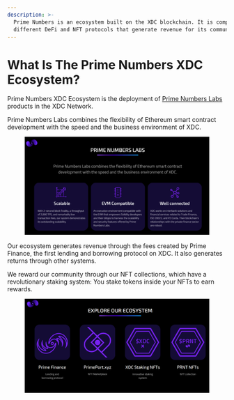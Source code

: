 ```yaml
---
description: >-
  Prime Numbers is an ecosystem built on the XDC blockchain. It is composed of
  different DeFi and NFT protocols that generate revenue for its community.
---
```


# What Is The Prime Numbers XDC Ecosystem?

Prime Numbers XDC Ecosystem is the deployment of [Prime Numbers Labs](../prime-numbers-labs/what-is-prime-numbers-labs.md) products in the XDC Network.

Prime Numbers Labs combines the flexibility of Ethereum smart contract development with the speed and the business environment of XDC.

<figure><img src="../.gitbook/assets/image (1).png" alt=""><figcaption></figcaption></figure>

Our ecosystem generates revenue through the fees created by Prime Finance, the first lending and borrowing protocol on XDC. It also generates returns through other systems.

We reward our community through our NFT collections, which have a revolutionary staking system: You stake tokens inside your NFTs to earn rewards.



<figure><img src="../.gitbook/assets/image.png" alt=""><figcaption></figcaption></figure>




